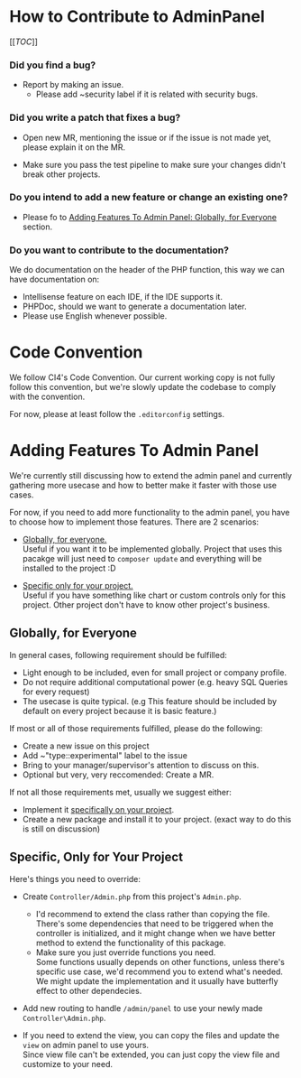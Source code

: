 # How to Contribute to AdminPanel

[[_TOC_]]
### Did you find a bug?
 - Report by making an issue.
   - Please add ~security label if it is related with security bugs.

### Did you write a patch that fixes a bug?
 - Open new MR, mentioning the issue or if the issue is not made yet, please
   explain it on the MR.

 - Make sure you pass the test pipeline to make sure your changes didn't break
   other projects.

### Do you intend to add a new feature or change an existing one?

- Please fo to [Adding Features To Admin Panel: Globally, for Everyone](#globally-for-everyone) section. 

### Do you want to contribute to the documentation?

We do documentation on the header of the PHP function, this way we can have
documentation on:
- Intellisense feature on each IDE, if the IDE supports it.
- PHPDoc, should we want to generate a documentation later.
- Please use English whenever possible.

# Code Convention

We follow CI4's Code Convention. Our current working copy is not fully follow
this convention, but we're slowly update the codebase to comply with the
convention.

For now, please at least follow the `.editorconfig` settings.


# Adding Features To Admin Panel

We're currently still discussing how to extend the admin panel and currently
gathering more usecase and how to better make it faster with those use cases.

For now, if you need to add more functionality to the admin panel, you have to
choose how to implement those features. There are 2 scenarios:

- [Globally, for everyone.](#globally-for-everyone) \
  Useful if you want it to be implemented globally.
  Project that uses this pacakge will just need to `composer update` and
  everything will be installed to the project :D

- [Specific only for your project.](#specific-only-for-your-project) \
  Useful if you have something like chart or custom controls only for this
  project. Other project don't have to know other project's business.

## Globally, for Everyone

In general cases, following requirement should be fulfilled:
- Light enough to be included, even for small project or company profile.
- Do not require additional computational power (e.g. heavy SQL Queries for
  every request)
- The usecase is quite typical. (e.g This feature should be included by default on every
  project because it is basic feature.)

If most or all of those requirements fulfilled, please do the following:
 - Create a new issue on this project
 - Add ~"type::experimental" label to the issue
 - Bring to your manager/supervisor's attention to discuss on this.
 - Optional but very, very reccomended: Create a MR.

If not all those requirements met, usually we suggest either:
- Implement it [specifically on your project](#specific-only-for-your-project).
- Create a new package and install it to your project. (exact way to do this is
  still on discussion)
## Specific, Only for Your Project

Here's things you need to override:
- Create `Controller/Admin.php` from this project's `Admin.php`.
  - I'd recommend to extend the class rather than copying the file. \
    There's some dependencies that need to be triggered when the controller is
    initialized, and it might change when we have better method to extend the
    functionality of this package.
  - Make sure you just override functions you need. \
    Some functions usually depends on other functions, unless there's specific
    use case, we'd recommend you to extend what's needed. We might update the
    implementation and it usually have butterfly effect to other dependecies.

- Add new routing to handle `/admin/panel` to use your newly made `Controller\Admin.php`.
  
- If you need to extend the view, you can copy the files and update the `view`
  on admin panel to use yours. \
  Since view file can't be extended, you can just copy the view file and
  customize to your need.
